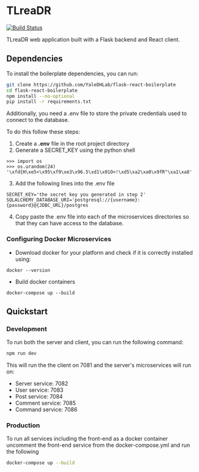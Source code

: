 # TLreaDR

[![Build Status](https://travis-ci.org/YaleDHLab/flask-react-boilerplate.svg?branch=master)](https://travis-ci.org/YaleDHLab/flask-react-boilerplate)

TLreaDR web application built with a Flask backend and React client.

## Dependencies

To install the boilerplate dependencies, you can run:

```bash
git clone https://github.com/YaleDHLab/flask-react-boilerplate
cd flask-react-boilerplate
npm install --no-optional
pip install -r requirements.txt
```

Additionally, you need a .env file to store the private credentials used to connect to the database.

To do this follow these steps:

1. Create a **.env** file in the root project directory
2. Generate a SECRET_KEY using the python shell

```
>>> import os
>>> os.urandom(24)
'\xfd{H\xe5<\x95\xf9\xe3\x96.5\xd1\x01O<!\xd5\xa2\xa0\x9fR"\xa1\xa8'
```

3. Add the following lines into the .env file

```
SECRET_KEY='the secret key you generated in step 2'
SQLALCHEMY_DATABASE_URI='postgresql://{username}:{password}@{JDBC_URL}/postgres
```

4. Copy paste the .env file into each of the microservices directories so that they can have access to the database.

### Configuring Docker Microservices

*  Download docker for your platform and check if it is correctly installed using:

```
docker --version
``` 

* Build docker containers

```
docker-compose up --build
```

## Quickstart

### Development

To run both the server and client, you can run the following command:

```bash
npm run dev
```

This will run the the client on 7081 and the server's microservices will run on:

* Server service: 7082
* User service: 7083
* Post service: 7084
* Comment service: 7085
* Command service: 7086

### Production
To run all services including the front-end as a docker container 
uncomment the front-end service from the docker-compose.yml and run the following
```bash
docker-compose up --build
```
